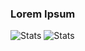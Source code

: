 ### Lorem Ipsum

![Stats](https://github-readme-stats.vercel.app/api?username=unknownguy2002&theme=onedark&count_private=true)
![Stats](https://github-readme-stats.vercel.app/api/top-langs/?username=unknownguy2002&layout=compact&theme=onedark)
